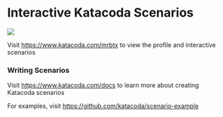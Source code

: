 # Interactive Katacoda Scenarios

[![](http://shields.katacoda.com/katacoda/mrbtx/count.svg)](https://www.katacoda.com/mrbtx "Get your profile on Katacoda.com")

Visit https://www.katacoda.com/mrbtx to view the profile and interactive scenarios

### Writing Scenarios
Visit https://www.katacoda.com/docs to learn more about creating Katacoda scenarios

For examples, visit https://github.com/katacoda/scenario-example
